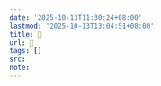 ```yaml
---
date: '2025-10-13T11:30:24+08:00'
lastmod: '2025-10-13T13:04:51+08:00'
title: 󰥩
url: 󰥩
tags: []
src:
note:
---
```

